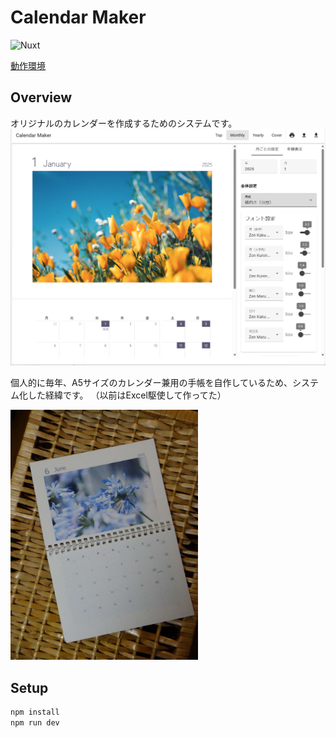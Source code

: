# Calendar Maker

<img src="https://img.shields.io/badge/-Nuxt-grey.svg?logo=nuxt&flat" alt="Nuxt" />

[動作環境](https://calendar-maker.satocheeen.com/)

## Overview
オリジナルのカレンダーを作成するためのシステムです。
<img src="./public/screen.png" width="600" />

個人的に毎年、A5サイズのカレンダー兼用の手帳を自作しているため、システム化した経緯です。
（以前はExcel駆使して作ってた）

<img src="./public/printout.jpg" width="300" />

## Setup

```bash
npm install
npm run dev
```

